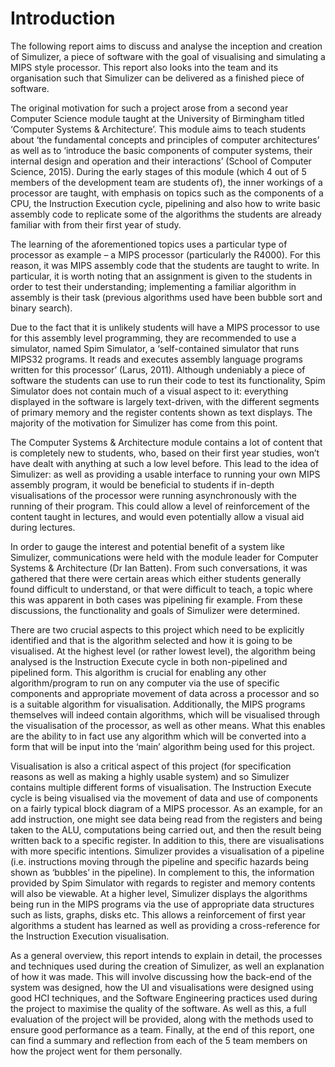 Introduction
============
The following report aims to discuss and analyse the inception and creation of Simulizer, a piece of software with the goal of visualising and simulating a MIPS style processor. This report also looks into the team and its organisation such that Simulizer can be delivered as a finished piece of software. 

The original motivation for such a project arose from a second year Computer Science module taught at the University of Birmingham titled ‘Computer Systems & Architecture’. This module aims to teach students about ‘the fundamental concepts and principles of computer architectures’ as well as to ‘introduce the basic components of computer systems, their internal design and operation and their interactions’ (School of Computer Science, 2015). During the early stages of this module (which 4 out of 5 members of the development team are students of), the inner workings of a processor are taught, with emphasis on topics such as the components of a CPU, the Instruction Execution cycle, pipelining and also how to write basic assembly code to replicate some of the algorithms the students are already familiar with from their first year of study.

The learning of the aforementioned topics uses a particular type of processor as example – a MIPS processor (particularly the R4000). For this reason, it was MIPS assembly code that the students are taught to write. In particular, it is worth noting that an assignment is given to the students in order to test their understanding; implementing a familiar algorithm in assembly is their task (previous algorithms used have been bubble sort and binary search). 

Due to the fact that it is unlikely students will have a MIPS processor to use for this assembly level programming, they are recommended to use a simulator, named Spim Simulator, a ‘self-contained simulator that runs MIPS32 programs. It reads and executes assembly language programs written for this processor’ (Larus, 2011). Although undeniably a piece of software the students can use to run their code to test its functionality, Spim Simulator does not contain much of a visual aspect to it: everything displayed in the software is largely text-driven, with the different segments of primary memory and the register contents shown as text displays. The majority of the motivation for Simulizer has come from this point.

The Computer Systems & Architecture module contains a lot of content that is completely new to students, who, based on their first year studies, won’t have dealt with anything at such a low level before. This lead to the idea of Simulizer: as well as providing a usable interface to running your own MIPS assembly program, it would be beneficial to students if in-depth visualisations of the processor were running asynchronously with the running of their program. This could allow a level of reinforcement of the content taught in lectures, and would even potentially allow a visual aid during lectures.

In order to gauge the interest and potential benefit of a system like Simulizer, communications were held with the module leader for Computer Systems & Architecture (Dr Ian Batten). From such conversations, it was gathered that there were certain areas which either students generally found difficult to understand, or that were difficult to teach, a topic where this was apparent in both cases was pipelining fir example. From these discussions, the functionality and goals of Simulizer were determined.

There are two crucial aspects to this project which need to be explicitly identified and that is the algorithm selected and how it is going to be visualised. At the highest level (or rather lowest level), the algorithm being analysed is the Instruction Execute cycle in both non-pipelined and pipelined form. This algorithm is crucial for enabling any other algorithm/program to run on any computer via the use of specific components and appropriate movement of data across a processor and so is a suitable algorithm for visualisation. Additionally, the MIPS programs themselves will indeed contain algorithms, which will be visualised through the visualisation of the processor, as well as other means. What this enables are the ability to in fact use any algorithm which will be converted into a form that will be input into the ‘main’ algorithm being used for this project.

Visualisation is also a critical aspect of this project (for specification reasons as well as making a highly usable system) and so Simulizer contains multiple different forms of visualisation. The Instruction Execute cycle is being visualised via the movement of data and use of components on a fairly typical block diagram of a MIPS processor. As an example, for an add instruction, one might see data being read from the registers and being taken to the ALU, computations being carried out, and then the result being written back to a specific register. In addition to this, there are visualisations with more specific intentions. Simulizer provides a visualisation of a pipeline (i.e. instructions moving through the pipeline and specific hazards being shown as ‘bubbles’ in the pipeline). In complement to this, the information provided by Spim Simulator with regards to register and memory contents will also be viewable. At a higher level, Simulizer displays the algorithms being run in the MIPS programs via the use of appropriate data structures such as lists, graphs, disks etc. This allows a reinforcement of first year algorithms a student has learned as well as providing a cross-reference for the Instruction Execution visualisation.

As a general overview, this report intends to explain in detail, the processes and techniques used during the creation of Simulizer, as well an explanation of how it was made. This will involve discussing how the back-end of the system was designed, how the UI and visualisations were designed using good HCI techniques, and the Software Engineering practices used during the project to maximise the quality of the software. As well as this, a full evaluation of the project will be provided, along with the methods used to ensure good performance as a team. Finally, at the end of this report, one can find a summary and reflection from each of the 5 team members on how the project went for them personally.

